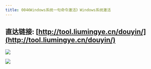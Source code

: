 ```yaml
---
title: 004《Windows系统一句命令激活》Windows系统激活
---
```



## 直达链接: [http://tool.liumingye.cn/douyin/](http://tool.liumingye.cn/douyin/)



![](https://www.v2fy.com/asset/superweb-003-douyin/005.png)

![](https://www.v2fy.com/asset/super-web/001.gif)
